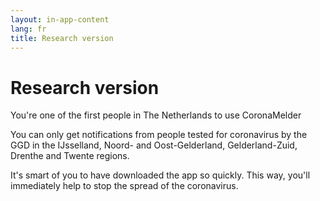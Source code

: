 ```yaml
---
layout: in-app-content
lang: fr
title: Research version
---
```


# Research version

<p class="md-block-lead md-text-color-RO-donkerblauw" markdown="1">
    You're one of the first people in The Netherlands to use CoronaMelder
</p>

You can only get notifications from people tested for coronavirus by the GGD in the IJsselland, Noord- and Oost-Gelderland, Gelderland-Zuid, Drenthe and Twente regions.

It's smart of you to have downloaded the app so quickly. This way, you'll immediately help to stop the spread of the coronavirus.
